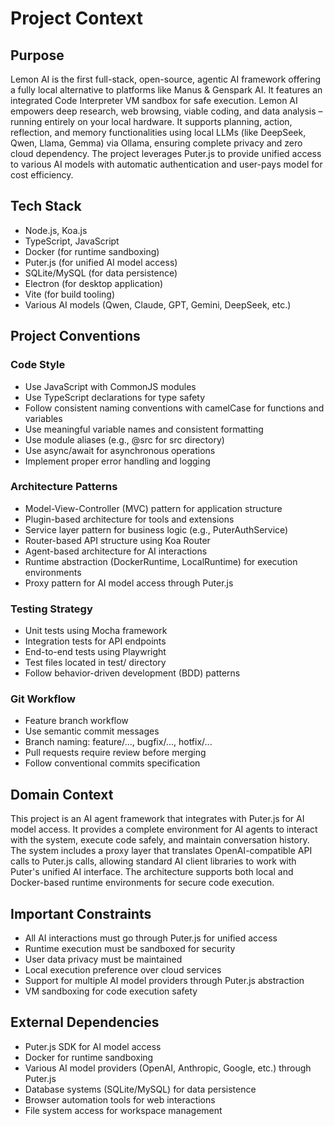 # Project Context

## Purpose
Lemon AI is the first full-stack, open-source, agentic AI framework offering a fully local alternative to platforms like Manus & Genspark AI. It features an integrated Code Interpreter VM sandbox for safe execution. Lemon AI empowers deep research, web browsing, viable coding, and data analysis – running entirely on your local hardware. It supports planning, action, reflection, and memory functionalities using local LLMs (like DeepSeek, Qwen, Llama, Gemma) via Ollama, ensuring complete privacy and zero cloud dependency. The project leverages Puter.js to provide unified access to various AI models with automatic authentication and user-pays model for cost efficiency.

## Tech Stack
- Node.js, Koa.js
- TypeScript, JavaScript
- Docker (for runtime sandboxing)
- Puter.js (for unified AI model access)
- SQLite/MySQL (for data persistence)
- Electron (for desktop application)
- Vite (for build tooling)
- Various AI models (Qwen, Claude, GPT, Gemini, DeepSeek, etc.)

## Project Conventions

### Code Style
- Use JavaScript with CommonJS modules
- Use TypeScript declarations for type safety
- Follow consistent naming conventions with camelCase for functions and variables
- Use meaningful variable names and consistent formatting
- Use module aliases (e.g., @src for src directory)
- Use async/await for asynchronous operations
- Implement proper error handling and logging

### Architecture Patterns
- Model-View-Controller (MVC) pattern for application structure
- Plugin-based architecture for tools and extensions
- Service layer pattern for business logic (e.g., PuterAuthService)
- Router-based API structure using Koa Router
- Agent-based architecture for AI interactions
- Runtime abstraction (DockerRuntime, LocalRuntime) for execution environments
- Proxy pattern for AI model access through Puter.js

### Testing Strategy
- Unit tests using Mocha framework
- Integration tests for API endpoints
- End-to-end tests using Playwright
- Test files located in test/ directory
- Follow behavior-driven development (BDD) patterns

### Git Workflow
- Feature branch workflow
- Use semantic commit messages
- Branch naming: feature/..., bugfix/..., hotfix/...
- Pull requests require review before merging
- Follow conventional commits specification

## Domain Context
This project is an AI agent framework that integrates with Puter.js for AI model access. It provides a complete environment for AI agents to interact with the system, execute code safely, and maintain conversation history. The system includes a proxy layer that translates OpenAI-compatible API calls to Puter.js calls, allowing standard AI client libraries to work with Puter's unified AI interface. The architecture supports both local and Docker-based runtime environments for secure code execution.

## Important Constraints
- All AI interactions must go through Puter.js for unified access
- Runtime execution must be sandboxed for security
- User data privacy must be maintained
- Local execution preference over cloud services
- Support for multiple AI model providers through Puter.js abstraction
- VM sandboxing for code execution safety

## External Dependencies
- Puter.js SDK for AI model access
- Docker for runtime sandboxing
- Various AI model providers (OpenAI, Anthropic, Google, etc.) through Puter.js
- Database systems (SQLite/MySQL) for data persistence
- Browser automation tools for web interactions
- File system access for workspace management
